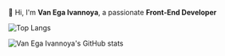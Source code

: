 👋 Hi, I'm **Van Ega Ivannoya**, a passionate **Front-End Developer**


![Top Langs](https://github-readme-stats.vercel.app/api/top-langs/?username=P3rXeuS&layout=compact&theme=radical)

![Van Ega Ivannoya's GitHub stats](https://github-readme-stats.vercel.app/api?username=P3rXeuS&show_icons=true&theme=radical)
